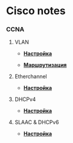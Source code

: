 # Cisco notes

### CCNA

1. VLAN

    - **[Настройка](https://github.com/damh66/cisco/blob/main/vlan/setup.md)**

    - **[Маршрутизация](https://github.com/damh66/cisco/blob/main/vlan/routing.md)**

2. Etherchannel

   - **[Настройка](https://github.com/damh66/cisco/blob/main/etherchannel/setup.md)**
  
3. DHCPv4

   - **[Настройка](https://github.com/damh66/cisco/blob/main/dhcpv4/setup.md)**

4. SLAAC & DHCPv6

   - **[Настройка](https://github.com/damh66/cisco/blob/main/slaac%26dhcpv6/setup.md)**




